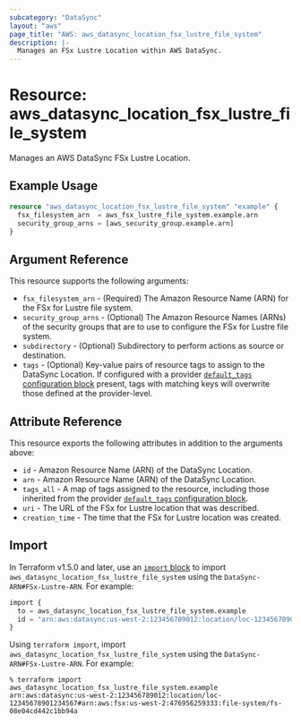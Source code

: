 ```yaml
---
subcategory: "DataSync"
layout: "aws"
page_title: "AWS: aws_datasync_location_fsx_lustre_file_system"
description: |-
  Manages an FSx Lustre Location within AWS DataSync.
---
```


# Resource: aws_datasync_location_fsx_lustre_file_system

Manages an AWS DataSync FSx Lustre Location.

## Example Usage

```terraform
resource "aws_datasync_location_fsx_lustre_file_system" "example" {
  fsx_filesystem_arn  = aws_fsx_lustre_file_system.example.arn
  security_group_arns = [aws_security_group.example.arn]
}
```

## Argument Reference

This resource supports the following arguments:

* `fsx_filesystem_arn` - (Required) The Amazon Resource Name (ARN) for the FSx for Lustre file system.
* `security_group_arns` - (Optional) The Amazon Resource Names (ARNs) of the security groups that are to use to configure the FSx for Lustre file system.
* `subdirectory` - (Optional) Subdirectory to perform actions as source or destination.
* `tags` - (Optional) Key-value pairs of resource tags to assign to the DataSync Location. If configured with a provider [`default_tags` configuration block](https://registry.terraform.io/providers/hashicorp/aws/latest/docs#default_tags-configuration-block) present, tags with matching keys will overwrite those defined at the provider-level.

## Attribute Reference

This resource exports the following attributes in addition to the arguments above:

* `id` - Amazon Resource Name (ARN) of the DataSync Location.
* `arn` - Amazon Resource Name (ARN) of the DataSync Location.
* `tags_all` - A map of tags assigned to the resource, including those inherited from the provider [`default_tags` configuration block](https://registry.terraform.io/providers/hashicorp/aws/latest/docs#default_tags-configuration-block).
* `uri` - The URL of the FSx for Lustre location that was described.
* `creation_time` - The time that the FSx for Lustre location was created.

## Import

In Terraform v1.5.0 and later, use an [`import` block](https://developer.hashicorp.com/terraform/language/import) to import `aws_datasync_location_fsx_lustre_file_system` using the `DataSync-ARN#FSx-Lustre-ARN`. For example:

```terraform
import {
  to = aws_datasync_location_fsx_lustre_file_system.example
  id = "arn:aws:datasync:us-west-2:123456789012:location/loc-12345678901234567#arn:aws:fsx:us-west-2:476956259333:file-system/fs-08e04cd442c1bb94a"
}
```

Using `terraform import`, import `aws_datasync_location_fsx_lustre_file_system` using the `DataSync-ARN#FSx-Lustre-ARN`. For example:

```console
% terraform import aws_datasync_location_fsx_lustre_file_system.example arn:aws:datasync:us-west-2:123456789012:location/loc-12345678901234567#arn:aws:fsx:us-west-2:476956259333:file-system/fs-08e04cd442c1bb94a
```
